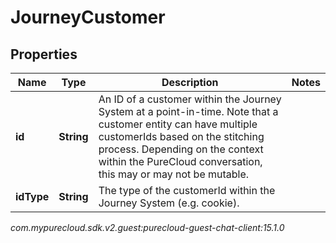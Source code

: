# JourneyCustomer


## Properties

| Name | Type | Description | Notes |
| ------------ | ------------- | ------------- | ------------- |
| **id** | **String** | An ID of a customer within the Journey System at a point-in-time.  Note that a customer entity can have multiple customerIds based on the stitching process.  Depending on the context within the PureCloud conversation, this may or may not be mutable. |  |
| **idType** | **String** | The type of the customerId within the Journey System (e.g. cookie). |  |




_com.mypurecloud.sdk.v2.guest:purecloud-guest-chat-client:15.1.0_